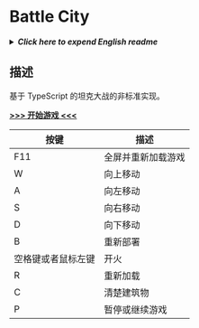 # Battle City
<details>
<summary><strong><i>Click here to expend English readme</i></strong></summary>
<div>

[**\>\>\> Start Game <<<**](https://songquanpeng.github.io/battle-city/)

|Key|Description|
|---|---|
|F11|Enter fullscreen mode and reload the page|
|W|Move up|
|A|Move left|
|S|Move down|
|D|Move right|
|B|Redeploy|
|Space bar / Left mouse key|Fire|
|R|Reload the page|
|C|Remove all buildings|
|P|Pause or resume game.|
  
</div>
</details>

## 描述
基于 TypeScript 的坦克大战的非标准实现。

[**\>\>\> 开始游戏 <<<**](https://songquanpeng.github.io/battle-city/)

|按键|描述|
|---|---|
|F11|全屏并重新加载游戏|
|W|向上移动|
|A|向左移动|
|S|向右移动|
|D|向下移动|
|B|重新部署|
|空格键或者鼠标左键|开火|
|R|重新加载|
|C|清楚建筑物|
|P|暂停或继续游戏|
